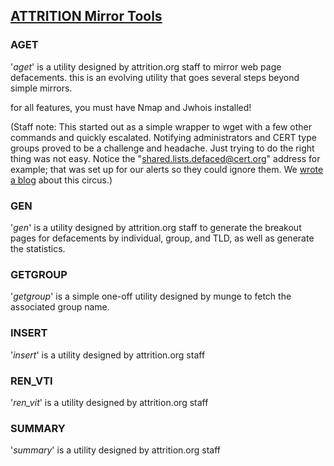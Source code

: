 ## [ATTRITION Mirror Tools](http://www.attrition.org/mirror/attrition/)

### AGET
'*aget*' is a utility designed by attrition.org staff to mirror web
page defacements. this is an evolving utility that goes several steps
beyond simple mirrors.

for all features, you must have Nmap and Jwhois installed!

(Staff note: This started out as a simple wrapper to wget with a few 
other commands and quickly escalated. Notifying administrators
and CERT type groups proved to be a challenge and headache. Just
trying to do the right thing was not easy. Notice the 
"shared.lists.defaced@cert.org" address for example; that was set up
for our alerts so they could ignore them. We [wrote a blog](https://attrition.org/security/rant/z/jericho.007.html) about
this circus.)

### GEN
'*gen*' is a utility designed by attrition.org staff to generate the
breakout pages for defacements by individual, group, and TLD, as well
as generate the statistics.

### GETGROUP
'*getgroup*' is a simple one-off utility designed by munge to fetch the
associated group name.

### INSERT
'*insert*' is a utility designed by attrition.org staff 

### REN_VTI
'*ren_vit*' is a utility designed by attrition.org staff

### SUMMARY
'*summary*' is a utility designed by attrition.org staff

